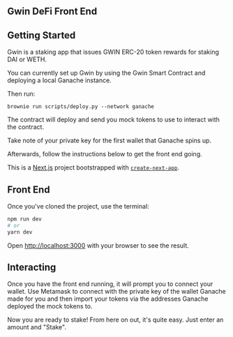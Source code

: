 ## Gwin DeFi Front End

## Getting Started

Gwin is a staking app that issues GWIN ERC-20 token rewards for staking DAI or WETH.

You can currently set up Gwin by using the Gwin Smart Contract and deploying a local Ganache instance.

Then run:

```
brownie run scripts/deploy.py --network ganache
```

The contract will deploy and send you mock tokens to use to interact with the contract.

Take note of your private key for the first wallet that Ganache spins up.

Afterwards, follow the instructions below to get the front end going. 

This is a [Next.js](https://nextjs.org/) project bootstrapped with [`create-next-app`](https://github.com/vercel/next.js/tree/canary/packages/create-next-app).

## Front End

Once you've cloned the project, use the terminal:

```bash
npm run dev
# or
yarn dev
```

Open [http://localhost:3000](http://localhost:3000) with your browser to see the result.

## Interacting

Once you have the front end running, it will prompt you to connect your wallet. Use Metamask to connect with the private key of the wallet Ganache made for you and then import your tokens via the addresses Ganache deployed the mock tokens to.

Now you are ready to stake! From here on out, it's quite easy. Just enter an amount and "Stake".
